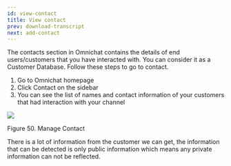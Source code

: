 ```yaml
---
id: view-contact
title: View contact
prev: download-transcript
next: add-contact
---
```


The contacts section in Omnichat contains the details of end users/customers that you have interacted with. You can consider it as a Customer Database. Follow these steps to go to contact.

1.  Go to Omnichat homepage
2.  Click Contact on the sidebar
3.  You can see the list of names and contact information of your customers that had interaction with your channel

![](https://lh5.googleusercontent.com/WFXHFKLOhgZgi1PCglzclI3HCwcFuE6MUMlnbQDkYJdq_YWV_NvFns9XoAUn1Pu_NRNd-VsDIi7exYIjXdghwPCzCIZ1Jf5wMq0rQ5ULrSDf9kPTrw5BdlqIzViVHwUSGxVmQufG)

Figure 50. Manage Contact

There is a lot of information from the customer we can get, the information that can be detected is only public information which means any private information can not be reflected.
